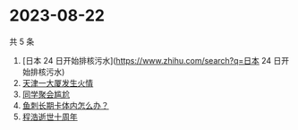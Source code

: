 # 2023-08-22

共 5 条

<!-- BEGIN -->
<!-- 最后更新时间 Tue Aug 22 2023 18:07:40 GMT+0800 (China Standard Time) -->

1. [日本 24 日开始排核污水](https://www.zhihu.com/search?q=日本 24
   日开始排核污水)
1. [天津一大厦发生火情](https://www.zhihu.com/search?q=天津一大厦发生火情)
1. [同学聚会尴尬](https://www.zhihu.com/search?q=同学聚会尴尬)
1. [鱼刺长期卡体内怎么办？](https://www.zhihu.com/search?q=鱼刺长期卡体内怎么办？)
1. [程浩逝世十周年](https://www.zhihu.com/search?q=程浩逝世十周年)

<!-- END -->
